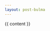 ```yaml
---
layout: post-bulma
---
```

<div class='container'>
  <div class="columns is-centered">
    <div class="column is-half">
      <div class='content'>
      {{ content }}
      </div>
    </div>
  </div>
</div>
